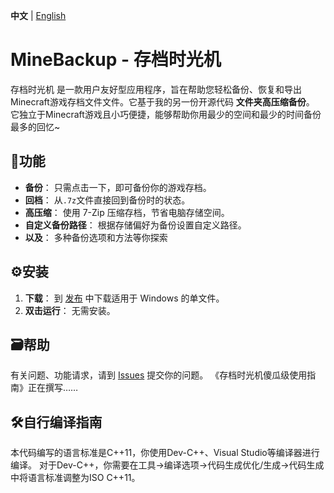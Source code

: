 **中文** | [English](README.md) <!-- lang -->

# MineBackup - 存档时光机

存档时光机 是一款用户友好型应用程序，旨在帮助您轻松备份、恢复和导出Minecraft游戏存档文件文件。它基于我的另一份开源代码 **文件夹高压缩备份**。
它独立于Minecraft游戏且小巧便捷，能够帮助你用最少的空间和最少的时间备份最多的回忆~

## 📸功能

- **备份**： 只需点击一下，即可备份你的游戏存档。
- **回档**： 从`.7z`文件直接回到备份时的状态。
- **高压缩**： 使用 7-Zip 压缩存档，节省电脑存储空间。
- **自定义备份路径**： 根据存储偏好为备份设置自定义路径。
- **以及**： 多种备份选项和方法等你探索

## ⚙️安装

1. **下载**： 到 [发布](https://github.com/Leafuke/MineBackup/releases) 中下载适用于 Windows 的单文件。
2. **双击运行**： 无需安装。

## 🗃️帮助

有关问题、功能请求，请到 [Issues](https://github.com/Leafuke/MineBackup/issues) 提交你的问题。
《存档时光机傻瓜级使用指南》正在撰写……

## 🛠️自行编译指南

本代码编写的语言标准是C++11，你使用Dev-C++、Visual Studio等编译器进行编译。
对于Dev-C++，你需要在工具→编译选项→代码生成优化/生成→代码生成中将语言标准调整为ISO C++11。
